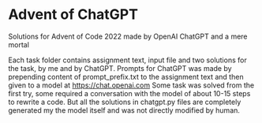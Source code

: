 # Advent of ChatGPT
Solutions for Advent of Code 2022 made by OpenAI ChatGPT and a mere mortal


Each task folder contains assignment text, input file and two solutions for the task, by me and by ChatGPT.
Prompts for ChatGPT was made by prepending content of prompt_prefix.txt to the assignment text and then given to a model at https://chat.openai.com
Some task was solved from the first try, some required a conversation with the model of about 10-15 steps to rewrite a code. But all the solutions in chatgpt.py files are completely generated my the model itself and was not directly modified by human.
